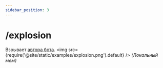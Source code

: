 ```yaml
---
sidebar_position: 3
---
```


# /explosion

Взрывает [автора бота](https://linktr.ee/art5507).
<img src={require('@site/static/examples/explosion.png').default} />
*(Локальный мем)*

